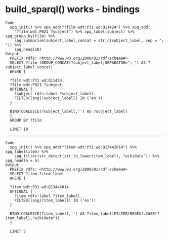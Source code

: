 # build_sparql() works - bindings

    Code
      spq_init() %>% spq_add("?film wdt:P31 wd:Q11424") %>% spq_add(
        "?film wdt:P921 ?subject") %>% spq_label(subject) %>% spq_group_by(film) %>%
        spq_summarise(subject_label_concat = str_c(subject_label, sep = "; ")) %>%
        spq_head(10)
    Output
      PREFIX rdfs: <http://www.w3.org/2000/01/rdf-schema#>
      SELECT ?film (GROUP_CONCAT(?subject_label;SEPARATOR="; ") AS ?subject_label_concat)
      WHERE {
      
      ?film wdt:P31 wd:Q11424.
      ?film wdt:P921 ?subject.
      OPTIONAL {
      	?subject rdfs:label ?subject_labell.
      	FILTER(lang(?subject_labell) IN ('en'))
      }
      
      BIND(COALESCE(?subject_labell,'') AS ?subject_label)
      }
      GROUP BY ?film
      
      LIMIT 10

---

    Code
      spq_init() %>% spq_add("?item wdt:P31 wd:Q13442814") %>% spq_label(item) %>%
        spq_filter(str_detect(str_to_lower(item_label), "wikidata")) %>% spq_head(n = 5)
    Output
      PREFIX rdfs: <http://www.w3.org/2000/01/rdf-schema#>
      SELECT ?item ?item_label
      WHERE {
      
      ?item wdt:P31 wd:Q13442814.
      OPTIONAL {
      	?item rdfs:label ?item_labell.
      	FILTER(lang(?item_labell) IN ('en'))
      }
      
      BIND(COALESCE(?item_labell,'') AS ?item_label)FILTER(REGEX(LCASE(?item_label),"wikidata"))
      }
      
      LIMIT 5

